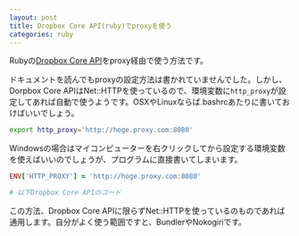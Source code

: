 ```yaml
---
layout: post
title: Dropbox Core API(ruby)でproxyを使う
categories: ruby
---
```

Rubyの[Dropbox Core API](https://www.dropbox.com/developers/core)をproxy経由で使う方法です。

ドキュメントを読んでもproxyの設定方法は書かれていませんでした。しかし、Dorpbox Core APIはNet::HTTPを使っているので、環境変数に`http_proxy`が設定してあれば自動で使うようです。OSXやLinuxならば.bashrcあたりに書いておけばいいでしょう。

``` bash
export http_proxy='http://hoge.proxy.com:8080'
```

Windowsの場合はマイコンピューターを右クリックしてから設定する環境変数を使えばいいのでしょうが、プログラムに直接書いてしまいます。

``` ruby
ENV['HTTP_PROXY'] = 'http://hoge.proxy.com:8080'

# 以下Dropbox Core APIのコード
```

この方法、Dropbox Core APIに限らずNet::HTTPを使っているのものであれば通用します。自分がよく使う範囲ですと、BundlerやNokogiriです。

